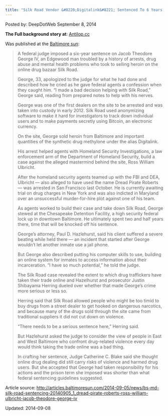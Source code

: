 ```yaml
---
title: "Silk Road Vendor &#8220;Digitalink&#8221; Sentenced To 6 Years In Prison"
---
```


Posted by: DeepDotWeb
<span>September 8, 2014</span>

<p><strong>The Full background story at</strong>: <a href="http://antilop.cc/sr/#the_silk_road_travellers" target="_blank">Antilop.cc </a></p>
<p>Was published at the <a href="http://www.baltimoresun.com/news/maryland/crime/blog/bs-md-silk-road-sentencing-20140905,0,5703914.story" target="_blank">Baltimore sun</a>:</p>
<blockquote><p>A federal judge imposed a six-year sentence on Jacob Theodore George IV, an Edgewood man troubled by a history of arrests, drug abuse and mental health problems who took to selling heroin on the online drug bazaar Silk Road.</p>
<p>George, 33, apologized to the judge for what he had done and described how he cried as he gave federal agents a confession when they caught him. &#8220;I made a bad decision helping with Silk Road,&#8221; George said, reading from prepared notes to help with his nerves.</p>
<p>George was one of the first dealers on the site to be arrested and was taken into custody in early 2012. Silk Road used anonymizing software to make it hard for investigators to track down individual users and to make payments secretly using Bitcoin, an electronic currency.</p>
<p>On the site, George sold heroin from Baltimore and important quantities of the synthetic drug methylone under the alias Digitalink.</p>
<p>His arrest helped agents with Homeland Security Investigations, a law enforcement arm of the Department of Homeland Security, build a case against the alleged mastermind behind the site, Ross William Ulbricht.</p>
<p>After the homeland security agents teamed up with the FBI and DEA, Ulbricht — also alleged to have used the name Dread Pirate Roberts — was arrested in San Francisco last October. He is currently awaiting trial on drug charges in New York and was also indicted in Maryland over an unsuccessful murder-for-hire plot against one of his team.</p>
<p>As agents worked to build their case and take down Silk Road, George stewed at the Chesapeake Detention Facility, a high security federal lock up in downtown Baltimore. He ultimately spent two and half years there, time that will be knocked off his sentence.</p>
<p>George&#8217;s attorney, Paul D. Hazlehurst, said his client suffered a severe beating while held there — an incident that started after George wouldn&#8217;t let another inmate use a jail phone.</p>
<p>But George also described putting his computer skills to use, building an online system for inmates to access information about their incarceration. &#8220;I have so much potential,&#8221; he told the judge.</p>
<p>The Silk Road case revealed the extent to which drug traffickers have taken their trade online and Hazelhurst and prosecutor Justin Shibayama Herring dueled over whether that made George&#8217;s crime more serious or less so.</p>
<p>Herring said that Silk Road allowed people who might be too timid to buy drugs from a street dealer to get hooked on dangerous narcotics, and because many of the drugs sold through the site came from traditional suppliers it did not cut down on violence.</p>
<p>&#8220;There needs to be a serious sentence here,&#8221; Herring said.</p>
<p>But Hazlehurst asked the judge to consider the view of people in East and West Baltimore who confront drug-related violence every day would think taking the trade online was a bad thing.</p>
<p>In crafting her sentence, Judge Catherine C. Blake said she thought online drug dealing did still carry risks of violence and harmed drug users. But she accepted that George had taken responsibility for his actions and the prison term she imposed was shorter than what federal sentencing guidelines suggested.</p></blockquote>
<p>Article source: <a href="http://articles.baltimoresun.com/2014-09-05/news/bs-md-silk-road-sentencing-20140905_1_dread-pirate-roberts-ross-william-ulbricht-jacob-theodore-george-iv" target="_blank">http://articles.baltimoresun.com/2014-09-05/news/bs-md-silk-road-sentencing-20140905_1_dread-pirate-roberts-ross-william-ulbricht-jacob-theodore-george-iv</a></p>

Updated: 2014-09-08
    
